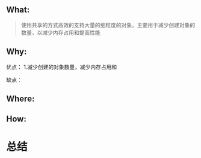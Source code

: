 ## What:

>使用共享的方式高效的支持大量的细粒度的对象。主要用于减少创建对象的数量，以减少内存占用和提高性能

## Why:
优点：
1.减少创建的对象数量，减少内存占用和

缺点：
## Where:
## How:

# 总结
